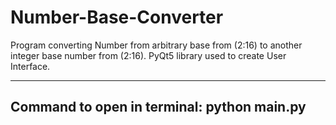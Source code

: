 # Number-Base-Converter
Program converting Number from arbitrary base from (2:16) to another integer base number from (2:16).
PyQt5 library used to create User Interface.

-----------------------------------------------------------------------------------------------------
Command to open in terminal:
python main.py
-----------------------------------------------------------------------------------------------------
